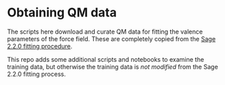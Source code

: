 # Obtaining QM data

The scripts here download and curate QM data for fitting the valence parameters of the force field. These are completely copied from the [Sage 2.2.0 fitting procedure](https://github.com/openforcefield/sage-2.2.0).

This repo adds some additional scripts and notebooks to examine the training data, but otherwise the training data is *not modified* from the Sage 2.2.0 fitting process.

